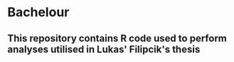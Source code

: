 # Bachelour

## This repository contains R code used to perform analyses utilised in Lukas' Filipcik's thesis

